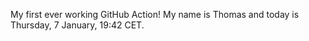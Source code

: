 My first ever working GitHub Action!
My name is Thomas and today is Thursday, 7 January, 19:42 CET. 
